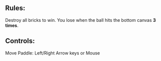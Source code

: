 

## Rules:
Destroy all bricks to win.
You lose when the ball hits the bottom canvas **3 times**.

## Controls:
Move Paddle: Left/Right Arrow keys or Mouse
